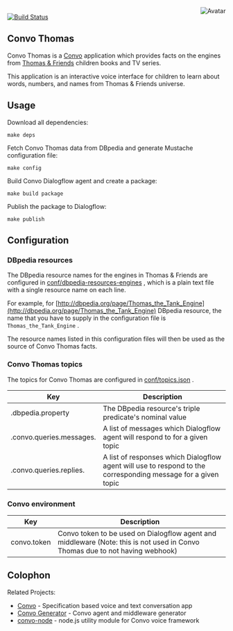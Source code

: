 <img align="right" src="https://raw.github.com/cliffano/convo-thomas/master/avatar.jpg" alt="Avatar"/>

[![Build Status](https://img.shields.io/travis/cliffano/convo-thomas.svg)](http://travis-ci.org/cliffano/convo-thomas)

Convo Thomas
------------

Convo Thomas is a [Convo](https://github.com/cliffano/convo) application which provides facts on the engines from [Thomas & Friends](https://www.thomasandfriends.com/en-us) children books and TV series.

This application is an interactive voice interface for children to learn about words, numbers, and names from Thomas & Friends universe.

Usage
-----

Download all dependencies:

    make deps

Fetch Convo Thomas data from DBpedia and generate Mustache configuration file:

    make config

Build Convo Dialogflow agent and create a package:

    make build package

Publish the package to Dialogflow:

    make publish

Configuration
-------------

### DBpedia resources

The DBpedia resource names for the engines in Thomas & Friends are configured in [conf/dbpedia-resources-engines]() , which is a plain text file with a single resource name on each line.

For example, for [http://dbpedia.org/page/Thomas_the_Tank_Engine](http://dbpedia.org/page/Thomas_the_Tank_Engine) DBpedia resource, the name that you have to supply in the configuration file is `Thomas_the_Tank_Engine` .

The resource names listed in this configuration files will then be used as the source of Convo Thomas facts.

### Convo Thomas topics

The topics for Convo Thomas are configured in [conf/topics.json]() .

| Key | Description |
|-----|-------------|
| <topic>.dbpedia.property | The DBpedia resource's triple predicate's nominal value |
| <topic>.convo.queries.messages.<lang> | A list of messages which Dialogflow agent will respond to for a given topic |
| <topic>.convo.queries.replies.<lang> | A list of responses which Dialogflow agent will use to respond to the corresponding message for a given topic |

### Convo environment

| Key | Description |
|-----|-------------|
| convo.token | Convo token to be used on Dialogflow agent and middleware (Note: this is not used in Convo Thomas due to not having webhook) |

Colophon
--------

Related Projects:

* [Convo](http://github.com/cliffano/convo) - Specification based voice and text conversation app
* [Convo Generator](http://github.com/cliffano/convo-generator) - Convo agent and middleware generator
* [convo-node](http://github.com/cliffano/convo-node) - node.js utility module for Convo voice framework
